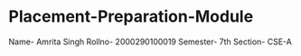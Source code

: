 # Placement-Preparation-Module

Name- Amrita Singh
Rollno- 2000290100019
Semester- 7th
Section- CSE-A

